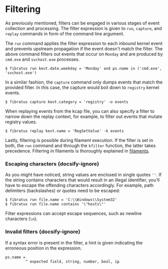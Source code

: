 # Filtering

As previously mentioned, filters can be engaged in various stages of event collection and processing. The filter expression is given  to `run`, `capture`, and `replay` commands in form of the command line argument.

The `run` command applies the filter expression to each inbound kernel event and prevents upstream propagation if the event doesn't match the filter. The above command filters out events that occur on `Monday` and are produced by `cmd.exe` and `svchost.exe` processes.

```
$ fibratus run kevt.date.weekday = 'Monday' and ps.name in ('cmd.exe', 'svchost.exe')
```

In a similar fashion, the `capture` command only dumps events that match the provided filter. In this case, the capture would boil down to  `registry` kernel events.

```
$ fibratus capture kevt.category = 'registry' -o events
```

When replaying events from the kcap file, you can also specify a filter to narrow down the replay context, for example, to filter out events that mutate registry values.

```
$ fibratus replay kevt.name = 'RegSetValue' -k events
```

Lastly, filtering is possible during filament execution. If the filter is set in both, the `run` command and through the `kfilter` function, the latter takes precedence. Filtering in filaments is thoroughly explained in [filaments](/filaments/introduction).

### Escaping characters {docsify-ignore}

As you might have noticed, string values are enclosed in single quotes `''`. If the string contains characters that would result in an illegal identifier, you'll have to escape the offending characters accordingly. For example, path delimiters (backslashes) or quotes need to be escaped:

```
$ fibratus run file.name = 'C:\\Windows\\System32'
$ fibratus run file.name contains '\"hosts\"'
```

Filter expressions can accept escape sequences, such as newline characters (`\n`).

### Invalid filters {docsify-ignore}

If a syntax error is present in the filter, a hint is given indicating the erroneous position in the expression.  

```
ps.name =          
         ^ expected field, string, number, bool, ip
```

